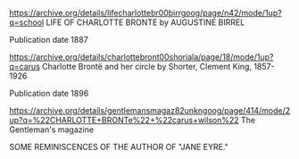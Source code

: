 

https://archive.org/details/lifecharlottebr00birrgoog/page/n42/mode/1up?q=school
LIFE OF CHARLOTTE BRONTE
by AUGUSTINE BIRREL

Publication date 1887



https://archive.org/details/charlottebront00shoriala/page/18/mode/1up?q=carus
Charlotte Brontë and her circle
by Shorter, Clement King, 1857-1926

Publication date 1896


https://archive.org/details/gentlemansmagaz82unkngoog/page/414/mode/2up?q=%22CHARLOTTE+BRONTe%22+%22carus+wilson%22
The Gentleman's magazine

SOME REMINISCENCES OF THE AUTHOR OF "JANE EYRE."


